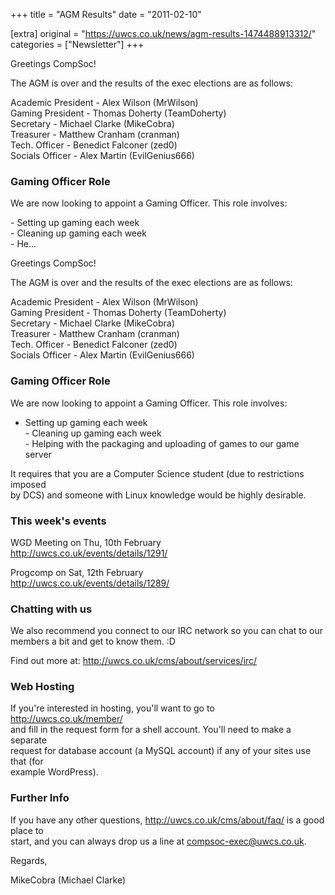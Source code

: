 +++
title = "AGM Results"
date = "2011-02-10"

[extra]
original = "https://uwcs.co.uk/news/agm-results-1474488913312/"    
categories = ["Newsletter"]
+++

<p>Greetings CompSoc!</p>

<p>The AGM is over and the results of the exec elections are as follows:</p>

<p>Academic President - Alex Wilson (MrWilson)<br />Gaming President - Thomas Doherty (TeamDoherty)<br />Secretary - Michael Clarke (MikeCobra)<br />Treasurer - Matthew Cranham (cranman)<br />Tech. Officer - Benedict Falconer (zed0)<br />Socials Officer - Alex Martin (EvilGenius666)</p>

<p><h3>Gaming Officer Role</h3></p>

<p>We are now looking to appoint a Gaming Officer. This role involves:</p>

<p>- Setting up gaming each week<br />- Cleaning up gaming each week<br />- He...</p>

<!-- more -->

Greetings CompSoc\!

The AGM is over and the results of the exec elections are as follows:

Academic President - Alex Wilson (MrWilson)  
Gaming President - Thomas Doherty (TeamDoherty)  
Secretary - Michael Clarke (MikeCobra)  
Treasurer - Matthew Cranham (cranman)  
Tech. Officer - Benedict Falconer (zed0)  
Socials Officer - Alex Martin (EvilGenius666)

### Gaming Officer Role

We are now looking to appoint a Gaming Officer. This role involves:

- Setting up gaming each week  
\- Cleaning up gaming each week  
\- Helping with the packaging and uploading of games to our game server

It requires that you are a Computer Science student (due to restrictions imposed  
by DCS) and someone with Linux knowledge would be highly desirable.

### This week's events

WGD Meeting on Thu, 10th February  
http://uwcs.co.uk/events/details/1291/

Progcomp on Sat, 12th February  
http://uwcs.co.uk/events/details/1289/

### Chatting with us

We also recommend you connect to our IRC network so you can chat to our  
members a bit and get to know them. :D

Find out more at: http://uwcs.co.uk/cms/about/services/irc/

### Web Hosting

If you're interested in hosting, you'll want to go to http://uwcs.co.uk/member/  
and fill in the request form for a shell account. You'll need to make a separate  
request for database account (a MySQL account) if any of your sites use that (for  
example WordPress).

### Further Info

If you have any other questions, http://uwcs.co.uk/cms/about/faq/ is a good place to  
start, and you can always drop us a line at compsoc-exec@uwcs.co.uk.

Regards,

MikeCobra (Michael Clarke)

